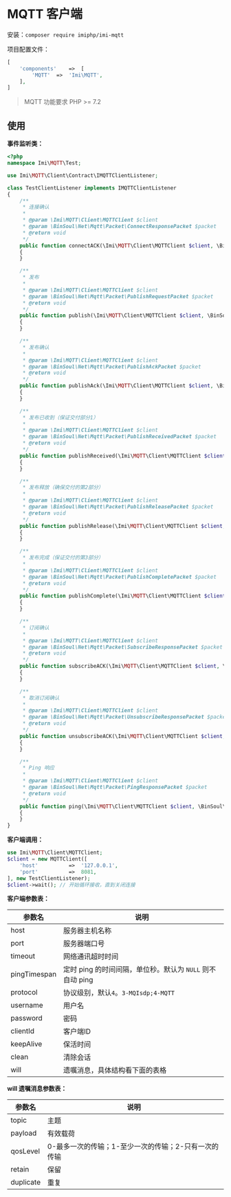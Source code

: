 # MQTT 客户端

安装：`composer require imiphp/imi-mqtt`

项目配置文件：

```php
[
    'components'    =>  [
        'MQTT'  =>  'Imi\MQTT',
    ],
]
```

> MQTT 功能要求 PHP >= 7.2

## 使用


**事件监听类：**

```php
<?php
namespace Imi\MQTT\Test;

use Imi\MQTT\Client\Contract\IMQTTClientListener;

class TestClientListener implements IMQTTClientListener
{
    /**
     * 连接确认
     *
     * @param \Imi\MQTT\Client\MQTTClient $client
     * @param \BinSoul\Net\Mqtt\Packet\ConnectResponsePacket $packet
     * @return void
     */
    public function connectACK(\Imi\MQTT\Client\MQTTClient $client, \BinSoul\Net\Mqtt\Packet\ConnectResponsePacket $packet)
    {
    }

    /**
     * 发布
     *
     * @param \Imi\MQTT\Client\MQTTClient $client
     * @param \BinSoul\Net\Mqtt\Packet\PublishRequestPacket $packet
     * @return void
     */
    public function publish(\Imi\MQTT\Client\MQTTClient $client, \BinSoul\Net\Mqtt\Packet\PublishRequestPacket $packet)
    {
    }

    /**
     * 发布确认
     *
     * @param \Imi\MQTT\Client\MQTTClient $client
     * @param \BinSoul\Net\Mqtt\Packet\PublishAckPacket $packet
     * @return void
     */
    public function publishAck(\Imi\MQTT\Client\MQTTClient $client, \BinSoul\Net\Mqtt\Packet\PublishAckPacket $packet)
    {
    }

    /**
     * 发布已收到（保证交付部分1）
     *
     * @param \Imi\MQTT\Client\MQTTClient $client
     * @param \BinSoul\Net\Mqtt\Packet\PublishReceivedPacket $packet
     * @return void
     */
    public function publishReceived(\Imi\MQTT\Client\MQTTClient $client, \BinSoul\Net\Mqtt\Packet\PublishReceivedPacket $packet)
    {
    }

    /**
     * 发布释放（确保交付的第2部分）
     *
     * @param \Imi\MQTT\Client\MQTTClient $client
     * @param \BinSoul\Net\Mqtt\Packet\PublishReleasePacket $packet
     * @return void
     */
    public function publishRelease(\Imi\MQTT\Client\MQTTClient $client, \BinSoul\Net\Mqtt\Packet\PublishReleasePacket $packet)
    {
    }

    /**
     * 发布完成（保证交付的第3部分）
     *
     * @param \Imi\MQTT\Client\MQTTClient $client
     * @param \BinSoul\Net\Mqtt\Packet\PublishCompletePacket $packet
     * @return void
     */
    public function publishComplete(\Imi\MQTT\Client\MQTTClient $client, \BinSoul\Net\Mqtt\Packet\PublishCompletePacket $packet)
    {
    }

    /**
     * 订阅确认
     *
     * @param \Imi\MQTT\Client\MQTTClient $client
     * @param \BinSoul\Net\Mqtt\Packet\SubscribeResponsePacket $packet
     * @return void
     */
    public function subscribeACK(\Imi\MQTT\Client\MQTTClient $client, \BinSoul\Net\Mqtt\Packet\SubscribeResponsePacket $packet)
    {
    }

    /**
     * 取消订阅确认
     *
     * @param \Imi\MQTT\Client\MQTTClient $client
     * @param \BinSoul\Net\Mqtt\Packet\UnsubscribeResponsePacket $packet
     * @return void
     */
    public function unsubscribeACK(\Imi\MQTT\Client\MQTTClient $client, \BinSoul\Net\Mqtt\Packet\UnsubscribeResponsePacket $packet)
    {
    }

    /**
     * Ping 响应
     *
     * @param \Imi\MQTT\Client\MQTTClient $client
     * @param \BinSoul\Net\Mqtt\Packet\PingResponsePacket $packet
     * @return void
     */
    public function ping(\Imi\MQTT\Client\MQTTClient $client, \BinSoul\Net\Mqtt\Packet\PingResponsePacket $packet)
    {
    }
}
```

**客户端调用：**

```php
use Imi\MQTT\Client\MQTTClient;
$client = new MQTTClient([
    'host'          =>  '127.0.0.1',
    'port'          =>  8081,
], new TestClientListener);
$client->wait(); // 开始循环接收，直到关闭连接
```

**客户端参数表：**

| 参数名 | 说明 |
|-|-
| host | 服务器主机名称 |
| port | 服务器端口号 |
| timeout | 网络通讯超时时间 |
| pingTimespan | 定时 ping 的时间间隔，单位秒。默认为 `NULL` 则不自动 ping |
| protocol | 协议级别，默认`4`。`3-MQIsdp;4-MQTT` |
| username | 用户名 |
| password | 密码 |
| clientId | 客户端ID |
| keepAlive | 保活时间 |
| clean | 清除会话 |
| will | 遗嘱消息，具体结构看下面的表格 |

**will 遗嘱消息参数表：**

| 参数名 | 说明 |
|-|-
| topic | 主题 |
| payload | 有效载荷 |
| qosLevel | 0-最多一次的传输；1-至少一次的传输；2-只有一次的传输 |
| retain | 保留 |
| duplicate | 重复 |
